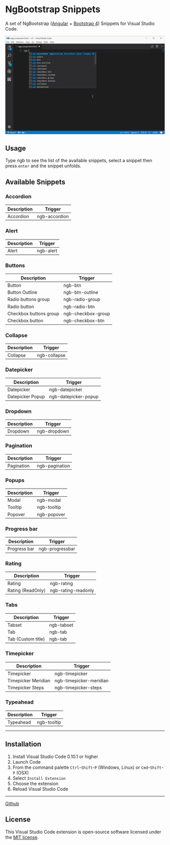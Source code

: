 # NgBootstrap Snippets

A set of NgBootstrap ([Angular](https://angular.io/) + [Bootstrap 4](http://getbootstrap.com/)) Snippets for Visual Studio Code.

![Demo](images/demo.gif)

## Usage
Type ngb to see the list of the available snippets, select a snippet then press `enter` and the snippet unfolds.


## Available Snippets

### Accordion

Description | Trigger
--- | ---
Accordion | ngb-accordion

### Alert

Description | Trigger
--- | ---
Alert | ngb-alert

### Buttons

Description | Trigger
--- | ---
Button | ngb-btn
Button Outline | ngb-btn-outline
Radio buttons group | ngb-radio-group
Radio button | ngb-radio-btn
Checkbox buttons group | ngb-checkbox-group
Checkbox button | ngb-checkbox-btn

### Collapse

Description | Trigger
--- | ---
Collapse | ngb-collapse

### Datepicker

Description | Trigger
--- | ---
Datepicker | ngb-datepicker
Datepicker Popup | ngb-datepicker-popup

### Dropdown

Description | Trigger
--- | ---
Dropdown | ngb-dropdown

### Pagination

Description | Trigger
--- | ---
Pagination | ngb-pagination

### Popups

Description | Trigger
--- | ---
Modal | ngb-modal
Tooltip | ngb-tooltip
Popover | ngb-popover

### Progress bar

Description | Trigger
--- | ---
Progress bar | ngb-progressbar

### Rating

Description | Trigger
--- | ---
Rating | ngb-rating
Rating (ReadOnly) | ngb-rating-readonly

### Tabs

Description | Trigger
--- | ---
Tabset | ngb-tabset
Tab | ngb-tab
Tab (Custom title) | ngb-tab

### Timepicker

Description | Trigger
--- | ---
Timepicker | ngb-timepicker
Timepicker Meridian |ngb-timepicker-meridian
Timepicker Steps | ngb-timepicker-steps

### Typeahead

Description | Trigger
--- | ---
Typeahead | ngb-tooltip


---
## Installation

1. Install Visual Studio Code 0.10.1 or higher
2. Launch Code
3. From the command palette `Ctrl`-`Shift`-`P` (Windows, Linux) or `Cmd`-`Shift`-`P` (OSX)
4. Select `Install Extension`
5. Choose the extension
6. Reload Visual Studio Code

---
[Github](https://github.com/ktriek/ng-bootstrap-snippets/)

## License

This Visual Studio Code extension is open-source software licensed under the [MIT license](http://opensource.org/licenses/MIT).